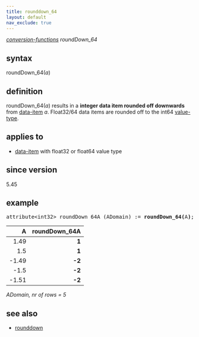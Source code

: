 ```yaml
---
title: rounddown_64
layout: default
nav_exclude: true
---
```

*[conversion-functions](conversion-functions) roundDown_64*

## syntax

roundDown_64(*a*)

## definition

roundDown_64(*a*) results in a **integer data item rounded off downwards** from [data-item](data-item) *a*. Float32/64 data items are rounded off to the int64 [value-type](value-type).

## applies to

- [data-item](data-item) with float32 or float64 value type

## since version

5.45

## example

<pre>
attribute&lt;int32&gt; roundDown_64A (ADomain) := <B>roundDown_64(</B>A<B>)</B>;
</pre>

| A     |**roundDown_64A**|
|------:|----------------:|
| 1.49  | **1**           |
| 1.5   | **1**           |
| -1.49 | **-2**          |
| -1.5  | **-2**          |
| -1.51 | **-2**          |

*ADomain, nr of rows = 5*

## see also

- [rounddown](rounddown)